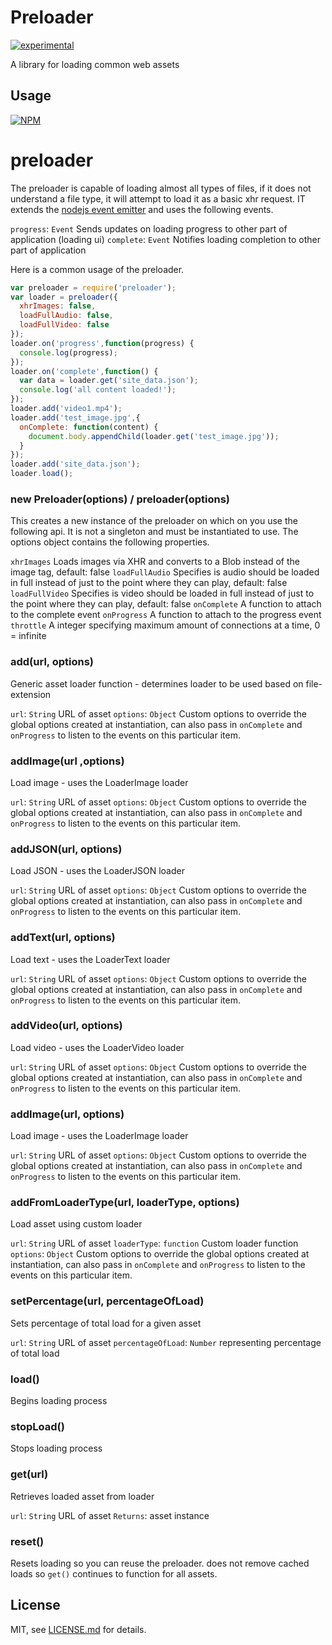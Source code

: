 # Preloader

[![experimental](http://badges.github.io/stability-badges/dist/experimental.svg)](http://github.com/badges/stability-badges)

A library for loading common web assets

## Usage

[![NPM](https://nodei.co/npm/preloader.png)](https://www.npmjs.com/package/preloader)

# preloader

The preloader is capable of loading almost all types of files, if it does not understand a file type, it will attempt to load it as a basic xhr request. IT extends the [nodejs event emitter](https://nodejs.org/api/events.html) and uses the following events.

```progress```: `Event` Sends updates on loading progress to other part of application (loading ui)
```complete```: `Event` Notifies loading completion to other part of application

Here is a common usage of the preloader.

```js
var preloader = require('preloader');
var loader = preloader({
  xhrImages: false,
  loadFullAudio: false,
  loadFullVideo: false
});
loader.on('progress',function(progress) {
  console.log(progress);
});
loader.on('complete',function() {
  var data = loader.get('site_data.json');
  console.log('all content loaded!');
});
loader.add('video1.mp4');
loader.add('test_image.jpg',{
  onComplete: function(content) {
    document.body.appendChild(loader.get('test_image.jpg'));
  }
});
loader.add('site_data.json');
loader.load();
```

### new Preloader(options) / preloader(options)

This creates a new instance of the preloader on which on you use the following api. It is not a singleton and must be instantiated to use. The options object contains the following properties.

```xhrImages``` Loads images via XHR and converts to a Blob instead of the image tag, default: false
```loadFullAudio``` Specifies is audio should be loaded in full instead of just to the point where they can play, default: false
```loadFullVideo``` Specifies is video should be loaded in full instead of just to the point where they can play, default: false
```onComplete``` A function to attach to the complete event
```onProgress``` A function to attach to the progress event
```throttle``` A integer specifying maximum amount of connections at a time, 0 = infinite

### add(url, options)

Generic asset loader function - determines loader to be used based on file-extension

```url```: `String` URL of asset
```options```: `Object` Custom options to override the global options created at instantiation, can also pass in `onComplete` and `onProgress` to listen to the events on this particular item.

### addImage(url ,options)

Load image - uses the LoaderImage loader

```url```: `String` URL of asset
```options```: `Object` Custom options to override the global options created at instantiation, can also pass in `onComplete` and `onProgress` to listen to the events on this particular item.

### addJSON(url, options)

Load JSON - uses the LoaderJSON loader

```url```: `String` URL of asset
```options```: `Object` Custom options to override the global options created at instantiation, can also pass in `onComplete` and `onProgress` to listen to the events on this particular item.

### addText(url, options)

Load text - uses the LoaderText loader

```url```: `String` URL of asset
```options```: `Object` Custom options to override the global options created at instantiation, can also pass in `onComplete` and `onProgress` to listen to the events on this particular item.

### addVideo(url, options)

Load video - uses the LoaderVideo loader

```url```: `String` URL of asset
```options```: `Object` Custom options to override the global options created at instantiation, can also pass in `onComplete` and `onProgress` to listen to the events on this particular item.

### addImage(url, options)

Load image - uses the LoaderImage loader

```url```: `String` URL of asset
```options```: `Object` Custom options to override the global options created at instantiation, can also pass in `onComplete` and `onProgress` to listen to the events on this particular item.

### addFromLoaderType(url, loaderType, options)

Load asset using custom loader

```url```: `String` URL of asset
```loaderType```: `function` Custom loader function
```options```: `Object` Custom options to override the global options created at instantiation, can also pass in `onComplete` and `onProgress` to listen to the events on this particular item.

### setPercentage(url, percentageOfLoad)

Sets percentage of total load for a given asset

```url```: `String` URL of asset
```percentageOfLoad```: `Number`  representing percentage of total load

### load()

Begins loading process

### stopLoad()

Stops loading process

### get(url)

Retrieves loaded asset from loader

```url```: `String` URL of asset
```Returns```: asset instance

### reset()

Resets loading so you can reuse the preloader. does not remove cached loads so `get()` continues to function for all assets.

## License

MIT, see [LICENSE.md](https://github.com/Jam3/preloader/blob/master/LICENSE.md) for details.